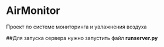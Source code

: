 ﻿# AirMonitor
Проект по системе мониторинга и увлажнения воздуха

##Для запуска сервера нужно запустить файл **runserver.py**
